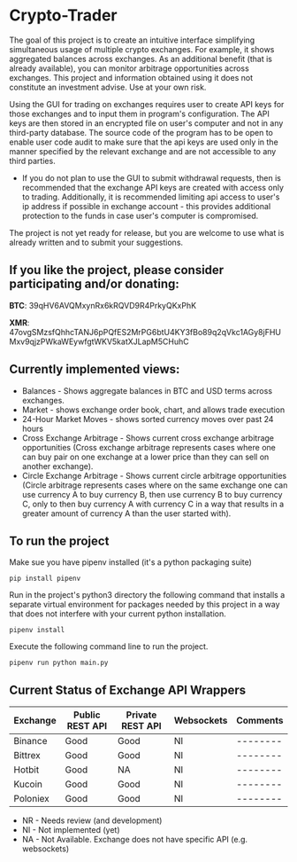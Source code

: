# Crypto-Trader

The goal of this project is to create an intuitive interface simplifying
simultaneous usage of multiple crypto exchanges. For example, it shows
aggregated balances across exchanges. As an additional benefit (that is
already available), you can monitor arbitrage opportunities across exchanges.
This project and information obtained using it does not constitute an investment
advise. Use at your own risk.

Using the GUI for trading on exchanges requires user to create API keys for
those exchanges and to input them in program's configuration. The API keys are
then stored in an encrypted file on user's computer and not in any third-party
database. The source code of the program has to be open to enable user code
audit to make sure that the api keys are used only in the manner specified by
the relevant exchange and are not accessible to any third parties.

* If you do not plan to use the GUI to submit withdrawal requests, then is
recommended that the exchange API keys are created with access only to trading.
Additionally, it is recommended limiting api access to user's ip address if
possible in exchange account - this provides additional protection to the funds
in case user's computer is compromised.

The project is not yet ready for release, but you are welcome to use what is
already written and to submit your suggestions.

## If you like the project, please consider participating and/or donating:

**BTC**: 39qHV6AVQMxynRx6kRQVD9R4PrkyQKxPhK

**XMR**: 47ovgSMzsfQhhcTANJ6pPQfES2MrPG6btU4KY3fBo89q2qVkc1AGy8jFHUMxv9qjzPWkaWEywfgtWKV5katXJLapM5CHuhC

## Currently implemented views:
- Balances - Shows aggregate balances in BTC and USD terms across exchanges.
- Market - shows exchange order book, chart, and allows trade execution
- 24-Hour Market Moves - shows sorted currency moves over past 24 hours
- Cross Exchange Arbitrage - Shows current cross exchange arbitrage
    opportunities (Cross exchange arbitrage represents cases where one can buy
    pair on one exchange at a lower price than they can sell on another
    exchange).
- Circle Exchange Arbitrage - Shows current circle arbitrage opportunities
    (Circle arbitrage represents cases where on the same exchange one can
    use currency A to buy currency B, then use currency B to buy currency C,
    only to then buy currency A with currency C in a way that results in a
    greater amount of currency A than the user started with).

## To run the project
Make sue you have pipenv installed (it's a python packaging suite)
```
pip install pipenv
```

Run in the project's python3 directory the following command that installs a
separate virtual environment for packages needed by this project in a way that
does not interfere with your current python installation.
```
pipenv install
```

Execute the following command line to run the project.
```
pipenv run python main.py
```

## Current Status of Exchange API Wrappers

| Exchange | Public REST API | Private REST API | Websockets | Comments |
| -------- | --------------- | ---------------- | ---------- | -------- |
| Binance  | Good            | Good             | NI         | -------- |
| Bittrex  | Good            | Good             | NI         | -------- |
| Hotbit   | Good            | NA               | NI         | -------- |
| Kucoin   | Good            | Good             | NI         | -------- |
| Poloniex | Good            | Good             | NI         | -------- |

- NR - Needs review (and development)
- NI - Not implemented (yet)
- NA - Not Available. Exchange does not have specific API (e.g. websockets)
